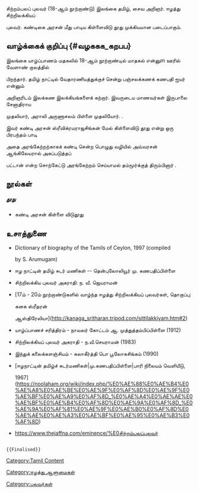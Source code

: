 சிற்றம்பலப் புலவர் (18-ஆம் நூற்றாண்டு) இலங்கை தமிழ், சைவ அறிஞர். ஈழத்து சிற்றிலக்கியப்
புலவர். கண்டிகை அரசன் மீது பாடிய கிள்ளைவிடு தூது முக்கியமான படைப்பாகும்.

## வாழ்க்கைக் குறிப்பு {#வழககக_கறபப}

இலங்கை யாழ்ப்பாணம் மதகலில் 18-ஆம் நூற்றாண்டில் மாதகல் என்னுm ஊரில் வேளாண் குலத்தில்
பிறந்தார். தமிழ் நாட்டில் வேதாரணியத்துக்குச் சென்று பஞ்சலக்கணக் கணபதி ஐயர் என்னும்
அறிஞரிடம் இலக்கண இலக்கியங்களைக் கற்றார். இவருடைய மாணவர்கள் இருபாலை சேனாதிராய
முதலியார், அராலி அருணாசலம் பிள்ளை முதலியோர். .

இவர் கண்டி அரசன் ஸ்ரீவிக்ரமராஜசிங்கன் மேல் கிள்ளைவிடு தூது என்று ஒரு பிரபந்தம் பாடி
அதை அரங்கேற்றற்காகக் கண்டி சென்ற பொழுது வழியில் அவ்வரசன் ஆங்கிலேயரால் அகப்படுத்தப்
பட்டான் என்ற சொற்கேட்டு அரங்கேற்றம் செய்யாமல் தம்மூர்க்குத் திரும்பினார் .

## நூல்கள்

##### தூது

-   கண்டி அரசன் கிள்ளை விடுதூது

## உசாத்துணை

-   Dictionary of biography of the Tamils of Ceylon, 1997 (compiled
    by S. Arumugam)
-   ஈழ நாட்டின் தமிழ் சுடர் மணிகள் -- தென்புலோலியூர் மு. கணபதிப்பிள்ளை
-   சிற்றிலக்கிய புலவர் அகராதி: ந. வீ. ஜெயராமன்
-   [17ம் - 20ம் நூற்றாண்டுகளில் வாழ்ந்த ஈழத்து சிற்றிலக்கியப் புலவர்கள், தொகுப்பு:
    கனக ஸ்ரீதரன்
    ஆஸ்திரேலியா](http://kanaga_sritharan.tripod.com/sittilakkiyam.htm#2)
-   யாழ்ப்பாணச் சரித்திரம் - நாவலர் கோட்டம் ஆ. முத்துத்தம்பிப்பிள்ளை (1912)
-   சிற்றிலக்கியப் புலவர் அகராதி - ந.வீ.செயராமன் (1983)
-   இந்துக் கலைக்களஞ்சியம் - கலாகீர்த்தி பொ பூலோகசிங்கம் (1990)
-   [ஈழநாட்டின் தமிழ்ச் சுடர்மணிகள்\|மு.கணபதிப்பிள்ளை\|பாரி நிலையம் வெளியீடு,
    1967](https://noolaham.org/wiki/index.php/%E0%AE%88%E0%AE%B4%E0%AE%A8%E0%AE%BE%E0%AE%9F%E0%AF%8D%E0%AE%9F%E0%AE%BF%E0%AE%A9%E0%AF%8D_%E0%AE%A4%E0%AE%AE%E0%AE%BF%E0%AE%B4%E0%AF%8D%E0%AE%9A%E0%AF%8D_%E0%AE%9A%E0%AF%81%E0%AE%9F%E0%AE%B0%E0%AF%8D%E0%AE%AE%E0%AE%A3%E0%AE%BF%E0%AE%95%E0%AE%B3%E0%AF%8D)
-   [<https://www.thejaffna.com/eminence/%E0சிற்றம்பலப்புலவர>்](https://www.thejaffna.com/eminence/%E0%AE%9A%E0%AE%BF%E0%AE%B1%E0%AF%8D%E0%AE%B1%E0%AE%AE%E0%AF%8D%E0%AE%AA%E0%AE%B2%E0%AE%AA%E0%AF%8D-%E0%AE%AA%E0%AF%81%E0%AE%B2%E0%AE%B5%E0%AE%B0%E0%AF%8D)

```{=mediawiki}
{{Finalised}}
```
[Category:Tamil Content](Category:Tamil_Content "wikilink")
[Category:ஈழத்து ஆளுமைகள்](Category:ஈழத்து_ஆளுமைகள் "wikilink")
[Category:புலவர்கள்](Category:புலவர்கள் "wikilink")
